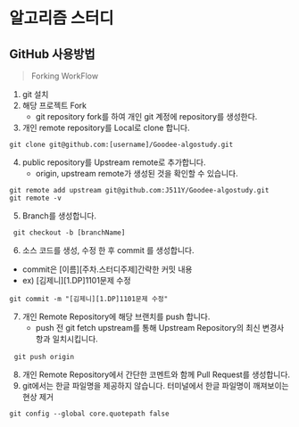 # 알고리즘 스터디

## GitHub 사용방법
> Forking WorkFlow
1. git 설치
2. 해당 프로젝트 Fork
    - git repository fork를 하여 개인 git 계정에 repository를 생성한다.
3. 개인 remote repository를 Local로 clone 합니다.
<pre><code>git clone git@github.com:[username]/Goodee-algostudy.git</code></pre>
4. public repository를 Upstream remote로 추가합니다.
    - origin, upstream remote가 생성된 것을 확인할 수 있습니다.
<pre>
<code>git remote add upstream git@github.com:J511Y/Goodee-algostudy.git</code>
<code>git remote -v</code>
</pre>
5. Branch를 생성합니다.
<pre><code> git checkout -b [branchName]</code></pre>
6. 소스 코드를 생성, 수정 한 후 commit 를 생성합니다.
  - commit은 [이름][주차.스터디주제]간략한 커밋 내용
  - ex) [김제니][1.DP]1101문제 수정
<pre><code>git commit -m "[김제니][1.DP]1101문제 수정"</code></pre>
7. 개인 Remote Repository에 해당 브랜치를 push 합니다.
    - push 전 git fetch upstream를 통해 Upstream Repository의 최신 변경사항과 일치시킵니다.
<pre> <code>git push origin <branchName></code></pre>
8. 개인 Remote Repository에서 간단한 코멘트와 함께 Pull Request를 생성합니다.
9. git에서는 한글 파일명을 제공하지 않습니다. 터미널에서 한글 파일명이 깨져보이는 현상 제거
<pre><code>git config --global core.quotepath false </code></pre>
